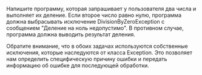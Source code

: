 Напишите программу, которая запрашивает у пользователя два числа и выполняет их деление. Если второе число равно нулю, программа должна выбрасывать исключение DivisionByZeroException с сообщением "Деление на ноль недопустимо". В противном случае, программа должна выводить результат деления.

Обратите внимание, что в обоих задачах используются собственные исключения, которые наследуются от класса Exception. Это позволяет нам определить специфическую причину ошибки и передать информацию об ошибке для последующей обработки.